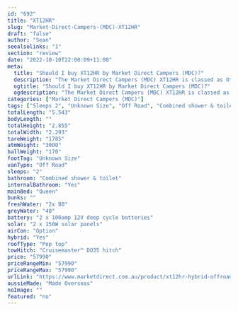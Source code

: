 ```yaml
---
id: "692"
title: "XT12HR"
slug: "Market-Direct-Campers-(MDC)-XT12HR"
draft: "false"
author: "Sean"
seealsolinks: "1"
section: "review"
date: "2022-10-10T22:00:09+11:00"
meta:
  title: "Should I buy XT12HR by Market Direct Campers (MDC)?"
  description: "The Market Direct Campers (MDC) XT12HR is classed as Off Road, and sleeps 2 people. It is Made Overseas and comes in at Unknown Size. It generally has Combined shower & toilet."
  ogtitle: "Should I buy XT12HR by Market Direct Campers (MDC)?"
  ogdescription: "The Market Direct Campers (MDC) XT12HR is classed as Off Road, and sleeps 2 people. It is Made Overseas and comes in at Unknown Size. It generally has Combined shower & toilet."
categories: ["Market Direct Campers (MDC)"]
tags: ["Sleeps 2", "Unknown Size", "Off Road", "Combined shower & toilet", "Pop top", "50 - 60k"]
totalLength: "5.543"
bodyLength: ""
totalHeight: "2.855"
totalWidth: "2.293"
tareWeight: "1785"
atmWeight: "3000"
ballWeight: "170"
footTag: "Unknown Size"
vanType: "Off Road"
sleeps: "2"
bathroom: "Combined shower & toilet"
internalBathroom: "Yes"
mainBed: "Queen"
bunks: ""
freshWater: "2x 80"
greyWater: "40"
battery: "2 x 100amp 12V deep cycle batteries"
solar: "2 x 150W solar panels"
airCon: "Option"
hybrid: "Yes"
roofType: "Pop top"
towHitch: "Cruisemaster™ DO35 hitch"
price: "57990"
priceRangeMin: "57990"
priceRangeMax: "57990"
urlLink: "https://www.marketdirect.com.au/product/xt12hr-hybrid-offroad-caravan/"
aussieMade: "Made Overseas"
noImage: ""
featured: "no"
---
```

